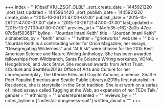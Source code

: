 +++
index = "-K1baxFX1ULZSGF_OLBL"
_sort_create_date = 1445921220
_sort_last_updated = 1445964420
_sort_publish_date = 1445921220
create_date = "2015-10-26T21:47:00-07:00"
publish_date = "2015-10-26T21:47:00-07:00"
date = "2015-10-26T21:47:00-07:00"
last_updated = "2015-10-27T09:47:00-07:00"
preview_url = "1f4efe35-c162-2a0b-47ee-07d5af503687"
byline = "Jourdan Imani Keith"
title = "Jourdan Imani Keith"
alphabetize_by = "keith"
email = ""
twitter = "griotworks"
website = ""
bio = "Jourdan Keith is a contributing writer for Orion Magazine, her essays, \"Desegregating Wilderness\" and \"At Risk\" were chosen for the 2015 Best American Science and Nature Writing Anthology. She has been awarded fellowships from Wildbranch, Santa Fe Science Writing workshop, VONA, Hedgebrook, and Jack Straw. She received awards from Artist Trust, 4Culture and Seattle\u2019s Office of Arts and Culture for her choreopoem/play, The Uterine Files and Coyote Autumn, a memoir. Seattle Poet Populist Emeritus and Seattle Public Library\u2019s first naturalist-in-Residence, she is storyteller in the Griot tradition. She is at work on a series of linked essays called Tugging at the Web, an expansion of her TEDx Talk."
gender = ""
ethnicity = ""
underrepresented = ""
reviews_by = ""
notes_byline = ["notes/at-dungeness-spit"]
written_about = ""
+++

